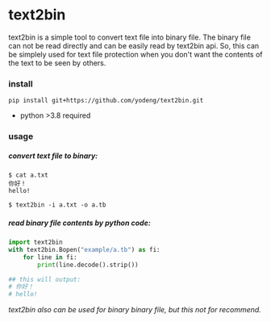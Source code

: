# text2bin

text2bin is a simple tool to convert text file into binary file. The binary file can not be read directly and can be easily read by text2bin api. So, this can be simplely used for text file protection when you don't want the contents of the text to be seen by others.

### install

```
pip install git+https://github.com/yodeng/text2bin.git
```

+ python >3.8 required

### usage

##### convert text file to binary:

```shell
$ cat a.txt
你好！
hello!

$ text2bin -i a.txt -o a.tb
```

##### read binary file contents by python code:

```python
import text2bin 
with text2bin.Bopen("example/a.tb") as fi:
    for line in fi:
        print(line.decode().strip())

## this will output:
# 你好！
# hello!
```

*text2bin also can be used for binary binary file, but this not for recommend.*

